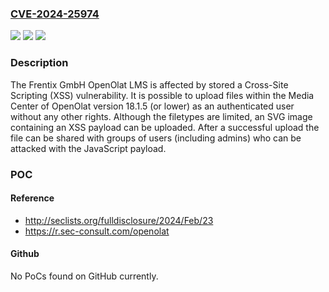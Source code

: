 ### [CVE-2024-25974](https://cve.mitre.org/cgi-bin/cvename.cgi?name=CVE-2024-25974)
![](https://img.shields.io/static/v1?label=Product&message=OpenOlat%20LMS&color=blue)
![](https://img.shields.io/static/v1?label=Version&message=0%3C%3D%2018.1.5%20&color=brighgreen)
![](https://img.shields.io/static/v1?label=Vulnerability&message=CWE-20%20Improper%20Input%20Validation&color=brighgreen)

### Description

The Frentix GmbH OpenOlat LMS is affected by stored a Cross-Site Scripting (XSS) vulnerability. It is possible to upload files within the Media Center of OpenOlat version 18.1.5 (or lower) as an authenticated user without any other rights. Although the filetypes are limited, an SVG image containing an XSS payload can be uploaded. After a successful upload the file can be shared with groups of users (including admins) who can be attacked with the JavaScript payload.

### POC

#### Reference
- http://seclists.org/fulldisclosure/2024/Feb/23
- https://r.sec-consult.com/openolat

#### Github
No PoCs found on GitHub currently.

